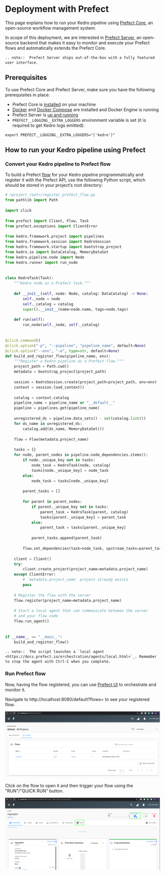 # Deployment with Prefect

This page explains how to run your Kedro pipeline using [Prefect Core](https://www.prefect.io/products/core/), an open-source workflow management system.

In scope of this deployment, we are interested in [Prefect Server](https://docs.prefect.io/orchestration/server/overview.html#what-is-prefect-server), an open-source backend that makes it easy to monitor and execute your Prefect flows and automatically extends the Prefect Core.

```eval_rst
.. note::  Prefect Server ships out-of-the-box with a fully featured user interface.
```

## Prerequisites

To use Prefect Core and Prefect Server, make sure you have the following prerequisites in place:

- Prefect Core is [installed](https://docs.prefect.io/core/getting_started/install.html) on your machine
- [Docker](https://www.docker.com/) and [Docker Compose](https://docs.docker.com/compose/) are installed and Docker Engine is running
- Prefect Server is [up and running](https://docs.prefect.io/orchestration/Server/deploy-local.html)
- `PREFECT__LOGGING__EXTRA_LOGGERS` environment variable is set (it is required to get Kedro logs emitted):

```console
export PREFECT__LOGGING__EXTRA_LOGGERS="['kedro']"
```

## How to run your Kedro pipeline using Prefect

### Convert your Kedro pipeline to Prefect flow

To build a Prefect [flow](https://docs.prefect.io/core/concepts/flows.html) for your Kedro pipeline programmatically and register it with the Prefect API, use the following Python script, which should be stored in your project’s root directory:

```python
# <project_root>/register_prefect_flow.py
from pathlib import Path

import click

from prefect import Client, Flow, Task
from prefect.exceptions import ClientError

from kedro.framework.project import pipelines
from kedro.framework.session import KedroSession
from kedro.framework.startup import bootstrap_project
from kedro.io import DataCatalog, MemoryDataSet
from kedro.pipeline.node import Node
from kedro.runner import run_node


class KedroTask(Task):
    """Kedro node as a Prefect task."""

    def __init__(self, node: Node, catalog: DataCatalog) -> None:
        self._node = node
        self._catalog = catalog
        super().__init__(name=node.name, tags=node.tags)

    def run(self):
        run_node(self._node, self._catalog)


@click.command()
@click.option("-p", "--pipeline", "pipeline_name", default=None)
@click.option("--env", "-e", type=str, default=None)
def build_and_register_flow(pipeline_name, env):
    """Register a Kedro pipeline as a Prefect flow."""
    project_path = Path.cwd()
    metadata = bootstrap_project(project_path)

    session = KedroSession.create(project_path=project_path, env=env)
    context = session.load_context()

    catalog = context.catalog
    pipeline_name = pipeline_name or "__default__"
    pipeline = pipelines.get(pipeline_name)

    unregistered_ds = pipeline.data_sets() - set(catalog.list())
    for ds_name in unregistered_ds:
        catalog.add(ds_name, MemoryDataSet())

    flow = Flow(metadata.project_name)

    tasks = {}
    for node, parent_nodes in pipeline.node_dependencies.items():
        if node._unique_key not in tasks:
            node_task = KedroTask(node, catalog)
            tasks[node._unique_key] = node_task
        else:
            node_task = tasks[node._unique_key]

        parent_tasks = []

        for parent in parent_nodes:
            if parent._unique_key not in tasks:
                parent_task = KedroTask(parent, catalog)
                tasks[parent._unique_key] = parent_task
            else:
                parent_task = tasks[parent._unique_key]

            parent_tasks.append(parent_task)

        flow.set_dependencies(task=node_task, upstream_tasks=parent_tasks)

    client = Client()
    try:
        client.create_project(project_name=metadata.project_name)
    except ClientError:
        # `metadata.project_name` project already exists
        pass

    # Register the flow with the server
    flow.register(project_name=metadata.project_name)

    # Start a local agent that can communicate between the server
    # and your flow code
    flow.run_agent()


if __name__ == "__main__":
    build_and_register_flow()
```

```eval_rst
.. note::  The script launches a `local agent <https://docs.prefect.io/orchestration/agents/local.html>`_. Remember to stop the agent with Ctrl-C when you complete.
```


### Run Prefect flow

Now, having the flow registered, you can use [Prefect UI](https://docs.prefect.io/orchestration/ui/dashboard.html) to orchestrate and monitor it.

Navigate to http://localhost:8080/default?flows= to see your registered flow.

![](../meta/images/prefect_flows.png)

Click on the flow to open it and then trigger your flow using the "RUN"/"QUICK RUN" button.

![](../meta/images/prefect_flow_details.png)
